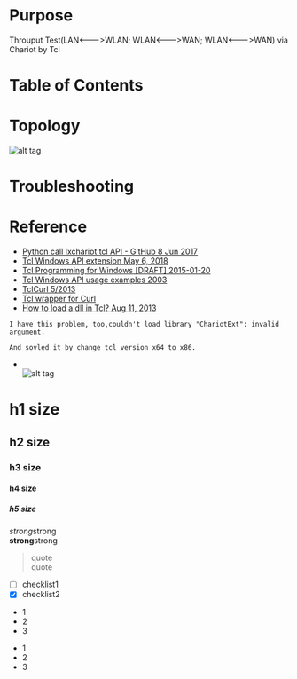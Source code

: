 # Purpose
Throuput Test(LAN<--->WLAN; WLAN<--->WAN; WLAN<--->WAN) via Chariot by Tcl

# Table of Contents  

# Topology  
![alt tag]()


# Troubleshooting  


# Reference
* [Python call Ixchariot tcl API - GitHub 8 Jun 2017](https://github.com/qdyxmas/PyIxChariot)
* [Tcl Windows API extension May 6, 2018](https://twapi.magicsplat.com/)  
* [Tcl Programming for Windows [DRAFT] 2015-01-20](https://www.magicsplat.com/book/)  
* [Tcl Windows API usage examples 2003](https://twapi.magicsplat.com/v1.1/examples.html)  
* [TclCurl 5/2013](https://wiki.tcl-lang.org/page/TclCurl)  
* [Tcl wrapper for Curl ](https://github.com/jdc8/tclcurl)  
* [How to load a dll in Tcl? Aug 11, 2013](https://stackoverflow.com/questions/18171997/how-to-load-a-dll-in-tcl)  
```
I have this problem, too,couldn't load library "ChariotExt": invalid argument.

And sovled it by change tcl version x64 to x86.
```

* []()  
![alt tag]()

# h1 size

## h2 size

### h3 size

#### h4 size

##### h5 size

*strong*strong  
**strong**strong  

> quote  
> quote

- [ ] checklist1
- [x] checklist2

* 1
* 2
* 3

- 1
- 2
- 3
